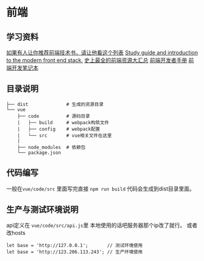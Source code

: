 # 前端

## 学习资料
[如果有人让你推荐前端技术书，请让他看这个列表](http://web.jobbole.com/86734/)
[Study guide and introduction to the modern front end stack.](https://github.com/grab/front-end-guide#new-age-javascript)
[史上最全的前端资源大汇总](http://www.jianshu.com/p/6cb49271cd2a#)
[前端开发者手册](https://dwqs.gitbooks.io/frontenddevhandbook/content/)
[前端开发笔记本](https://li-xinyang.gitbooks.io/frontend-notebook/content/)

## 目录说明
```
├── dist              # 生成的资源目录
└── vue
    ├── code          # 源码目录
    |   ├── build     # webpack构筑文件
    |   ├── config    # webpack配置
    |   └── src       # vue相关文件在这里
    |
    ├── node_modules  # 依赖包
    └── package.json
```

## 代码编写
一般在`vue/code/src` 里面写完直接 `npm run build` 代码会生成到dist目录里面。

## 生产与测试环境说明
api定义在 `vue/code/src/api.js`里
本地使用的话吧服务器那个ip改了就行。
或者改hosts
```
let base = 'http://127.0.0.1';       // 测试环境使用
let base = 'http://123.206.113.243'; // 生产环境使用
```

